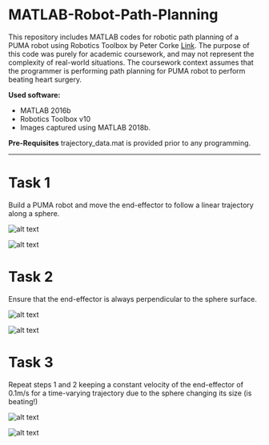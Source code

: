 # MATLAB-Robot-Path-Planning
This repository includes MATLAB codes for robotic path planning of a PUMA robot using Robotics Toolbox by Peter Corke [Link](http://petercorke.com/wordpress/toolboxes/robotics-toolbox). The purpose of this code was purely for academic coursework, and may not represent the complexity of real-world situations. The coursework context assumes that the programmer is performing path planning for PUMA robot to perform beating heart surgery.

**Used software:**
* MATLAB 2016b
* Robotics Toolbox v10
* Images captured using MATLAB 2018b.

**Pre-Requisites**
trajectory_data.mat is provided prior to any programming.

-----------------

Task 1
====
Build a PUMA robot and move the end-effector to follow a linear trajectory along a sphere.

![alt text](https://github.com/changh95/MATLAB-Robot-Path-Planning/blob/master/1.png?raw=true)

![alt text](https://github.com/changh95/MATLAB-Robot-Path-Planning/blob/master/1_2.png?raw=true)

Task 2
====
Ensure that the end-effector is always perpendicular to the sphere surface.

![alt text](https://github.com/changh95/MATLAB-Robot-Path-Planning/blob/master/2.png?raw=true)

![alt text](https://github.com/changh95/MATLAB-Robot-Path-Planning/blob/master/2_2.png?raw=true)

Task 3
====
Repeat steps 1 and 2 keeping a constant velocity of the end-effector of 0.1m/s for a time-varying trajectory due to the sphere changing its size (is beating!)

![alt text](https://github.com/changh95/MATLAB-Robot-Path-Planning/blob/master/3.png?raw=true)

![alt text](https://github.com/changh95/MATLAB-Robot-Path-Planning/blob/master/3_2.png?raw=true)
